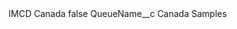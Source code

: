 <?xml version="1.0" encoding="UTF-8"?>
<CustomMetadata xmlns="http://soap.sforce.com/2006/04/metadata" xmlns:xsi="http://www.w3.org/2001/XMLSchema-instance" xmlns:xsd="http://www.w3.org/2001/XMLSchema">
    <label>IMCD Canada</label>
    <protected>false</protected>
    <values>
        <field>QueueName__c</field>
        <value xsi:type="xsd:string">Canada Samples</value>
    </values>
</CustomMetadata>
